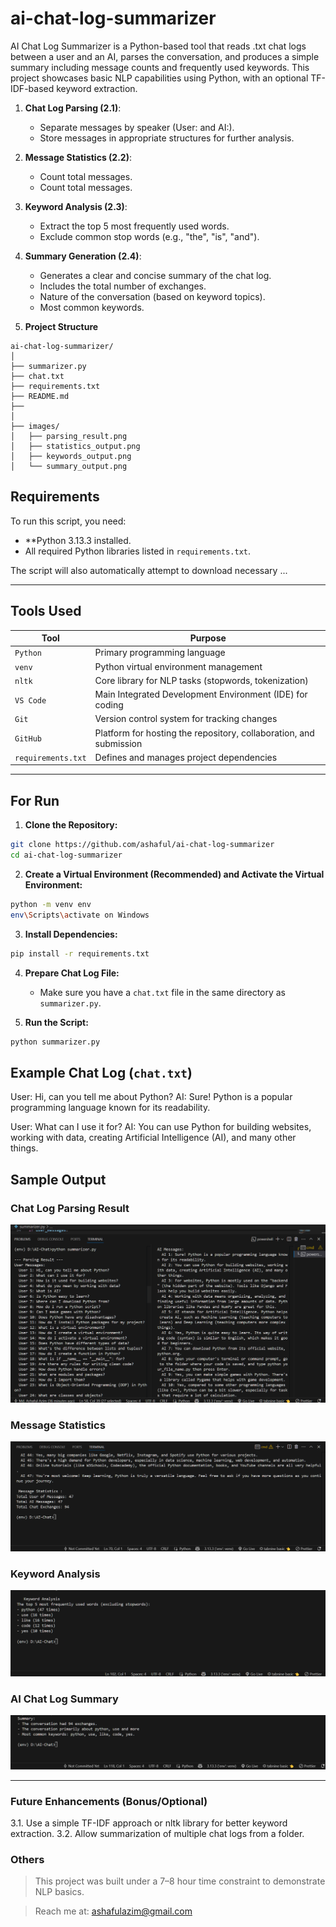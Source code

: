# ai-chat-log-summarizer
AI Chat Log Summarizer is a Python-based tool that reads .txt chat logs between a user and an AI, parses the conversation, and produces a simple summary including message counts and frequently used keywords. This project showcases basic NLP capabilities using Python, with an optional TF-IDF-based keyword extraction.

1.  **Chat Log Parsing (2.1)**:
    * Separate messages by speaker (User: and AI:).
    * Store messages in appropriate structures for further analysis.

2.  **Message Statistics (2.2)**:
    * Count total messages.
    * Count total messages.

3.  **Keyword Analysis (2.3)**:
    * Extract the top 5 most frequently used words.
    * Exclude common stop words (e.g., "the", "is", "and").

4.  **Summary Generation (2.4)**:
    * Generates a clear and concise summary of the chat log.
    * Includes the total number of exchanges.
    * Nature of the conversation (based on keyword topics).
    * Most common keywords.

4.  **Project Structure**

```
ai-chat-log-summarizer/
│
├── summarizer.py           
├── chat.txt               
├── requirements.txt      
├── README.md               
├──          
│
├── images/               
│   ├── parsing_result.png
│   ├── statistics_output.png
│   ├── keywords_output.png
│   └── summary_output.png
```


## Requirements

To run this script, you need:

* **Python 3.13.3 installed.
* All required Python libraries listed in `requirements.txt`.

The script will also automatically attempt to download necessary ...

---

## Tools Used

| Tool | Purpose |
|------|---------|
| `Python` | Primary programming language |
| `venv` | Python virtual environment management |
| `nltk` | Core library for NLP tasks (stopwords, tokenization) |
| `VS Code` | Main Integrated Development Environment (IDE) for coding |
| `Git` | Version control system for tracking changes |
| `GitHub` | Platform for hosting the repository, collaboration, and submission |
| `requirements.txt` | Defines and manages project dependencies |

---


## For Run

1.  **Clone the Repository:**

```bash
git clone https://github.com/ashaful/ai-chat-log-summarizer
cd ai-chat-log-summarizer
```
2. **Create a Virtual Environment (Recommended) and Activate the Virtual Environment:**

```bash
python -m venv env
env\Scripts\activate on Windows
```
3.  **Install Dependencies:**

```bash
pip install -r requirements.txt
```
4.  **Prepare Chat Log File:**
     - Make sure you have a `chat.txt` file in the same directory as `summarizer.py`.

5. **Run the Script:**
```bash
python summarizer.py

 ```


## Example Chat Log (`chat.txt`)

User: Hi, can you tell me about Python?
AI: Sure! Python is a popular programming language known for its readability.

User: What can I use it for?
AI: You can use Python for building websites, working with data, creating Artificial Intelligence (AI), and many other things.


## Sample Output

### Chat Log Parsing Result
![](images/parsing_result.png)

### Message Statistics
![](images/statistics_output.png)

### Keyword Analysis
![](images/keywords_output.png)

### AI Chat Log Summary
![](images/summary_output.png)


---
### Future Enhancements (Bonus/Optional)

3.1. Use a simple TF-IDF approach or nltk library for better keyword
extraction.
3.2. Allow summarization of multiple chat logs from a folder.

### Others 

> This project was built under a 7–8 hour time constraint to demonstrate NLP basics.

> Reach me at: ashafulazim@gmail.com






